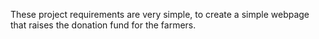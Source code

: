 These project requirements are very simple, to create a simple webpage that raises the donation fund for the farmers. 
